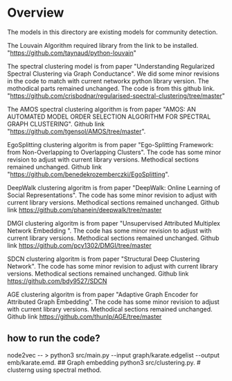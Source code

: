 # Overview

The models in this directory are existing models for community detection.

The Louvain Algorithm required library from the link to be installed. "https://github.com/taynaud/python-louvain"

The spectral clustering model is from paper "Understanding Regularized Spectral Clustering via Graph Conductance". We did some minor revisions in the code to match with current networkx python library version. The mothodical parts remained unchanged. The code is from this github link. "https://github.com/crisbodnar/regularised-spectral-clustering/tree/master" 


The AMOS spectral clustering algorithm is from paper "AMOS: AN AUTOMATED MODEL ORDER SELECTION ALGORITHM FOR SPECTRAL GRAPH CLUSTERING". Github link "https://github.com/tgensol/AMOS/tree/master". 

EgoSplitting clustering algoritm is from paper "Ego-Splitting Framework: from Non-Overlapping to Overlapping Clusters". The code has some minor revision to adjust with current library versions. Methodical sections remained unchanged. Github link "https://github.com/benedekrozemberczki/EgoSplitting". 

DeepWalk clustering algoritm is from paper "DeepWalk: Online Learning of Social Representations". The code has some minor revision to adjust with current library versions. Methodical sections remained unchanged. Github link https://github.com/phanein/deepwalk/tree/master

DMGI clustering algoritm is from paper "Unsupervised Attributed Multiplex Network Embedding ". The code has some minor revision to adjust with current library versions. Methodical sections remained unchanged. Github link https://github.com/pcy1302/DMGI/tree/master

SDCN clustering algoritm is from paper "Structural Deep Clustering Network". The code has some minor revision to adjust with current library versions.  Methodical sections remained unchanged. Github link https://github.com/bdy9527/SDCN

AGE clustering algoritm is from paper "Adaptive Graph Encoder for Attributed Graph Embedding". The code has some minor revision to adjust with current library versions.  Methodical sections remained unchanged. Github link  https://github.com/thunlp/AGE/tree/master


## how to run the code?

node2vec -- > 
python3 src/main.py --input graph/karate.edgelist --output emb/karate.emd. ## Graph embedding
python3 src/clustering.py. # clusterng using spectral method.


